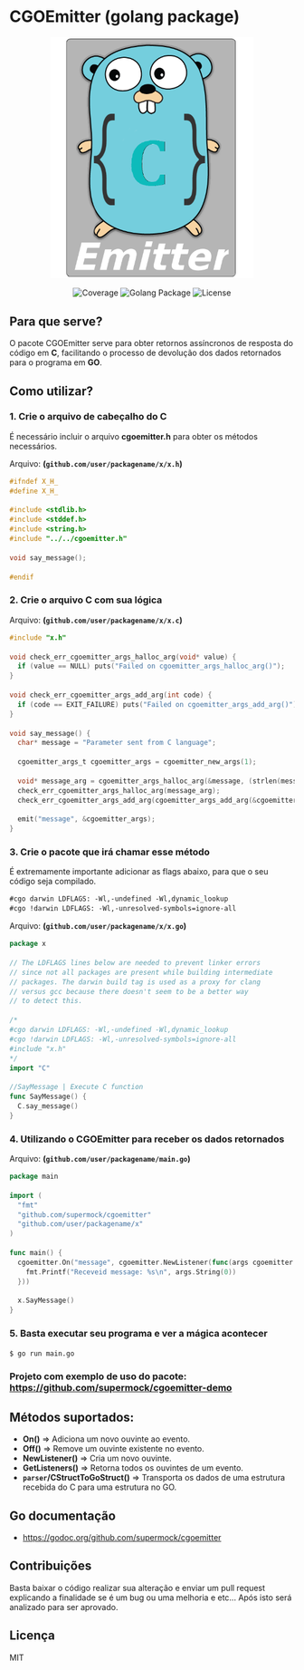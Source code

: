 # **CGOEmitter** (golang package)

<p align="center">
  <img src="cgoemitter.png" alt="Logo" width="360">
</p>
<p align="center">
<img src="https://img.shields.io/badge/coverage-62.7%25-yellow.svg" alt="Coverage">
<img src="https://img.shields.io/badge/golang-package-blue.svg" alt="Golang Package">
<img src="https://img.shields.io/badge/license-MIT-orange.svg" alt="License">
</p>

## Para que serve?
O pacote CGOEmitter serve para obter retornos assíncronos de resposta do código em **C**, facilitando o processo de devolução dos dados retornados para o programa em **GO**.

## Como utilizar?

### 1. Crie o arquivo de cabeçalho do C
É necessário incluir o arquivo **cgoemitter.h** para obter os métodos necessários.

Arquivo: **(``github.com/user/packagename/x/x.h``)**
```c
#ifndef X_H_
#define X_H_

#include <stdlib.h>
#include <stddef.h>
#include <string.h>
#include "../../cgoemitter.h"

void say_message();

#endif
```

### 2. Crie o arquivo C com sua lógica
Arquivo: **(``github.com/user/packagename/x/x.c``)**

```c
#include "x.h"

void check_err_cgoemitter_args_halloc_arg(void* value) {
  if (value == NULL) puts("Failed on cgoemitter_args_halloc_arg()");
}

void check_err_cgoemitter_args_add_arg(int code) {
  if (code == EXIT_FAILURE) puts("Failed on cgoemitter_args_add_arg()");
}

void say_message() {
  char* message = "Parameter sent from C language";

  cgoemitter_args_t cgoemitter_args = cgoemitter_new_args(1);
  
  void* message_arg = cgoemitter_args_halloc_arg(&message, (strlen(message)+1) * sizeof(char));
  check_err_cgoemitter_args_halloc_arg(message_arg);
  check_err_cgoemitter_args_add_arg(cgoemitter_args_add_arg(&cgoemitter_args, &message_arg));

  emit("message", &cgoemitter_args);
}
```

### 3. Crie o pacote que irá chamar esse método
É extremamente importante adicionar as flags abaixo, para que o seu código seja compilado.

```md
#cgo darwin LDFLAGS: -Wl,-undefined -Wl,dynamic_lookup
#cgo !darwin LDFLAGS: -Wl,-unresolved-symbols=ignore-all
```

Arquivo: **(``github.com/user/packagename/x/x.go``)**

```go
package x

// The LDFLAGS lines below are needed to prevent linker errors
// since not all packages are present while building intermediate
// packages. The darwin build tag is used as a proxy for clang
// versus gcc because there doesn't seem to be a better way
// to detect this.

/*
#cgo darwin LDFLAGS: -Wl,-undefined -Wl,dynamic_lookup
#cgo !darwin LDFLAGS: -Wl,-unresolved-symbols=ignore-all
#include "x.h"
*/
import "C"

//SayMessage | Execute C function
func SayMessage() {
  C.say_message()
}
```

### 4. Utilizando o CGOEmitter para receber os dados retornados

Arquivo: **(``github.com/user/packagename/main.go``)**

```go
package main

import (
  "fmt"
  "github.com/supermock/cgoemitter"
  "github.com/user/packagename/x"
)

func main() {
  cgoemitter.On("message", cgoemitter.NewListener(func(args cgoemitter.Arguments) {
    fmt.Printf("Receveid message: %s\n", args.String(0))
  }))

  x.SayMessage()
}
```

### 5. Basta executar seu programa e ver a mágica acontecer

```sh
$ go run main.go
```

### Projeto com exemplo de uso do pacote: https://github.com/supermock/cgoemitter-demo

## Métodos suportados:
- **On()** => Adiciona um novo ouvinte ao evento.
- **Off()** => Remove um ouvinte existente no evento.
- **NewListener()** => Cria um novo ouvinte.
- **GetListeners()** => Retorna todos os ouvintes de um evento.
- **``parser``/CStructToGoStruct()** => Transporta os dados de uma estrutura recebida do C para uma estrutura no GO.

## Go documentação
- https://godoc.org/github.com/supermock/cgoemitter

## Contribuições
Basta baixar o código realizar sua alteração e enviar um pull request explicando a finalidade se é um bug ou uma melhoria e etc... Após isto será analizado para ser aprovado.

## Licença 
MIT
